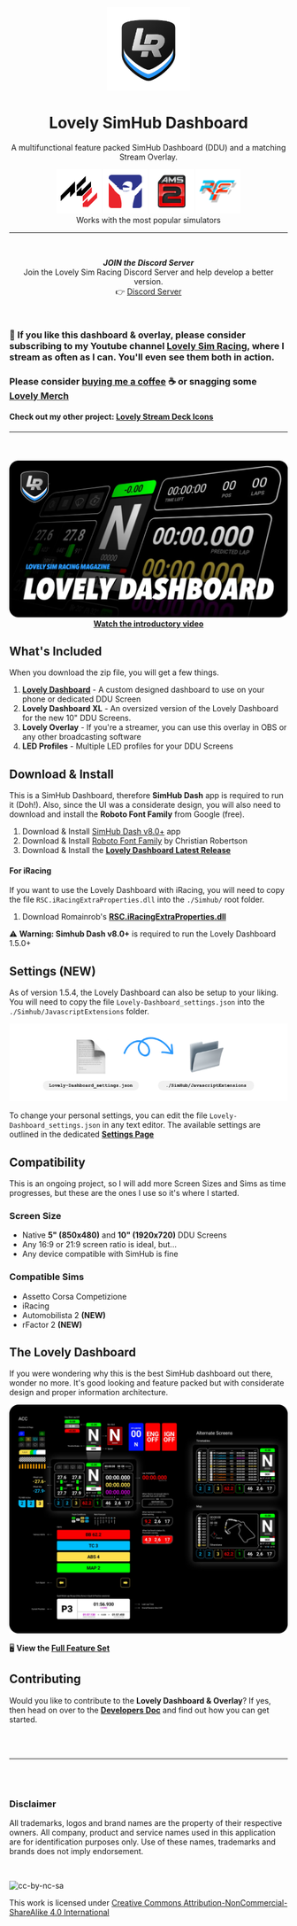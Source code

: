<p align="center">
<img width="150" height="150" alt="Lovely Sim Racing" src="docs/images/lr-logo-small.png">
</p>

<h1 align="center">Lovely SimHub Dashboard</h1>

<p align="center">
A multifunctional feature packed SimHub Dashboard (DDU) and a matching Stream Overlay.
</p>

<p align="center">
<img width="80" height="80" alt="Assetto Corsa Competizione" src="docs/images/icon-acc.png">
<img width="80" height="80" alt="iRacing" src="docs/images/icon-iracing.png">
<img width="80" height="80" alt="Automobilista 2" src="docs/images/icon-ams2.png">
<img width="80" height="80" alt="rFactor 2" src="docs/images/icon-rf2.png"></br>
<span>Works with the most popular simulators</span>
</p>
 
---
 
<br/>

<div align="center">
<p><strong><em>JOIN the Discord Server</em></strong><br/>
Join the Lovely Sim Racing Discord Server and help develop a better version.<br/>
👉 <a href="http://j76.me/LSRDiscord">Discord Server</a></p>
</div>
 
<br/>

### 🔌 If you like this dashboard & overlay, please consider subscribing to my Youtube channel [Lovely Sim Racing](http://j76.me/LSR), where I stream as often as I can. You'll even see them both in action.

### Please consider [buying me a coffee](http://j76.me/BuyMeCoffee) :coffee: or snagging some [Lovely Merch](http://j76.me/LSRStore) 

#### Check out my other project: [**Lovely Stream Deck Icons**](http://j76.me/LSRIcons)

---

<br/>
<h4 align="center">
<a href="https://youtu.be/_XAIlmhVY0s">
<img src="docs/images/youtube-cover.png" /><br/>
Watch the introductory video
</a>
</h4> 

## What's Included
When you download the zip file, you will get a few things. 

1. [**Lovely Dashboard**](#the-lovely-dashboard) - A custom designed dashboard to use on your phone or dedicated DDU Screen
2. **Lovely Dashboard XL** - An oversized version of the Lovely Dashboard for the new 10" DDU Screens.
3. **Lovely Overlay** - If you're a streamer, you can use this overlay in OBS or any other broadcasting software
4. **LED Profiles** - Multiple LED profiles for your DDU Screens

## Download & Install
This is a SimHub Dashboard, therefore **SimHub Dash** app is required to run it (Doh!). Also, since the UI was a considerate design, you will also need to download and install the **Roboto Font Family** from Google (free).

1. Download & Install [SimHub Dash v8.0+](https://www.simhubdash.com) app
2. Download & Install [Roboto Font Family](https://fonts.google.com/specimen/Roboto) by Christian Robertson
3. Download & Install the [**Lovely Dashboard Latest Release**](https://github.com/cdemetriadis/lovely-dashboard/releases)

#### For iRacing
If you want to use the Lovely Dashboard with iRacing, you will need to copy the file `RSC.iRacingExtraProperties.dll` into the `./Simhub/` root folder.

1. Download Romainrob's [**RSC.iRacingExtraProperties.dll**](https://drive.google.com/drive/folders/1AiIWHviD4j-_D-zgRrjJU1AFhJ_xmass)

:warning: **Warning: Simhub Dash v8.0+** is required to run the Lovely Dashboard 1.5.0+
 
## Settings (NEW)
As of version 1.5.4, the Lovely Dashboard can also be setup to your liking. You will need to copy the file `Lovely-Dashboard_settings.json` into the `./Simhub/JavascriptExtensions` folder. 

![Copy the settings file into the JavascriptExtensions folder](docs/images/settings-file.png)

To change your personal settings, you can edit the file `Lovely-Dashboard_settings.json` in any text editor. The available settings are outlined in the dedicated [**Settings Page**](./docs/settings.md)
  
## Compatibility
This is an ongoing project, so I will add more Screen Sizes and Sims as time progresses, but these are the ones I use so it's where I started.

### Screen Size
* Native **5" (850x480)** and **10" (1920x720)** DDU Screens 
* Any 16:9 or 21:9 screen ratio is ideal, but...
* Any device compatible with SimHub is fine

### Compatible Sims
* Assetto Corsa Competizione
* iRacing
* Automobilista 2 **(NEW)**
* rFactor 2 **(NEW)**


## The Lovely Dashboard
If you were wondering why this is the best SimHub dashboard out there, wonder no more. It's good looking and feature packed but with considerate design and proper information architecture. 

[![Basic Feature Set](docs/images/AllFeatures.jpg)](docs/features.md)

🖥 **View the [Full Feature Set](docs/features.md)**

## Contributing
Would you like to contribute to the **Lovely Dashboard & Overlay**? If yes, then head on over to the [**Developers Doc**](docs/developers.md) and find out how you can get started.


<br/><br/>

---

<br/><br/>

### Disclaimer

All trademarks, logos and brand names are the property of their respective owners. All company, product and service names used in this application are for identification purposes only. Use of these names, trademarks and brands does not imply endorsement.

<br/>

![cc-by-nc-sa](https://mirrors.creativecommons.org/presskit/buttons/88x31/svg/by-nc-sa.svg)

This work is licensed under [Creative Commons Attribution-NonCommercial-ShareAlike 4.0 International](http://creativecommons.org/licenses/by-nc-sa/4.0/)
